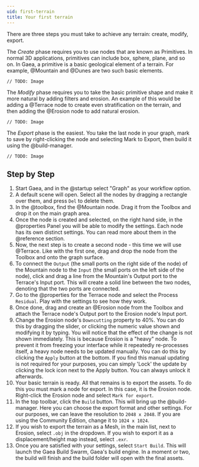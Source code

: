 ```yaml
---
uid: first-terrain
title: Your first terrain
---
```


There are three steps you must take to achieve any terrain: create, modify, export.

The *Create* phase requires you to use nodes that are known as Primitives. In normal 3D applications, primitives can include  box, sphere, plane, and so on. In Gaea, a primitive is a basic geological element of a terrain. For example, @Mountain and @Dunes are two such basic elements.

`// TODO: Image`

The *Modify* phase requires you to take the basic primitive shape and make it more natural by adding filters and erosion. An example of this would be adding a @Terrace node to create even stratification on the terrain, and then adding the @Erosion node to add natural erosion.

`// TODO: Image`

The *Export* phase is the easiest. You take the last node in your graph, mark to save by right-clicking the node and selecting Mark to Export, then build it using the @build-manager.

`// TODO: Image`


## Step by Step

1. Start Gaea, and in the @startup select "Graph" as your workflow option.
2. A default scene will open. Select all the nodes by dragging a rectangle over them, and press `Del` to delete them.
3. In the @toolbox, find the @Mountain node. Drag it from the Toolbox and drop it on the main graph area.
4. Once the node is created and selected, on the right hand side, in the @properties Panel you will be able to modify the settings. Each node has its own distinct settings. You can read more about them in the @reference section.
5. Now, the next step is to create a second node - this time we will use @Terrace. Like with the first one, drag and drop the node from the Toolbox and onto the graph surface.
6. To connect the `Output` (the small ports on the right side of the node) of the Mountain node to the `Input` (the small ports on the left side of the node), click and drag a line from the Mountain's Output port to the Terrace's Input port. This will create a solid line between the two nodes, denoting that the two ports are connected.
7. Go to the @properties for the Terrace node and select the Process `Residual`. Play with the settings to see how they work.
8. Once done, drag and create an @Erosion node from the Toolbox and attach the Terrace node's Output port to the Erosion node's Input port.
9. Change the Erosion node's `Downcutting` property to 40%. You can do this by dragging the slider, or clicking the numeric value shown and modifying it by typing. You will notice that the effect of the change is not shown immediately. This is because Erosion is a "heavy" node. To prevent it from freezing your interface while it repeatedly re-processes itself, a heavy node needs to be updated manually. You can do this by clicking the `Apply` button at the bottom. If you find this manual updating is not required for your purposes, you can simply 'Lock' the update by clicking the lock icon next to the Apply button. You can always unlock it afterwards.
10. Your basic terrain is ready. All that remains is to export the assets. To do this you must mark a node for export. In this case, it is the Erosion node. Right-click the Erosion node and select `Mark for export`.
11. In the top toolbar, click the `Build` button. This will bring up the @build-manager. Here you can choose the export format and other settings. For our purposes, we can leave the resolution to `2048 x 2048`. If you are using the Community Edition, change it to `1024 x 1024`.
12. If you wish to export the terrain as a Mesh, in the main list, next to Erosion, select `.obj` in the dropdown. If you wish to export it as a displacement/height map instead, select `.exr`.
13. Once you are satisfied with your settings, select `Start Build`. This will launch the Gaea Build Swarm, Gaea's build engine. In a moment or two, the build will finish and the build folder will open with the final assets.